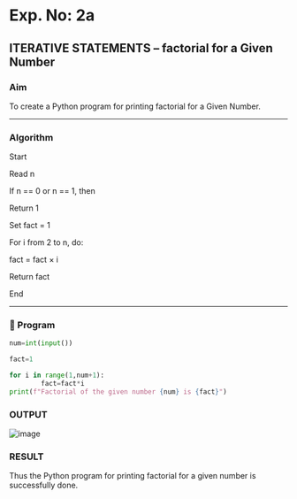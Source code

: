 # Exp. No: 2a  
## ITERATIVE STATEMENTS – factorial for a Given Number

###  Aim
To create a Python program for printing factorial for a Given Number.

---

###  Algorithm

Start

Read n

If n == 0 or n == 1, then

Return 1

Set fact = 1

For i from 2 to n, do:

fact = fact × i

Return fact

End


---

### 🧾 Program

```python
num=int(input())

fact=1

for i in range(1,num+1):
        fact=fact*i
print(f"Factorial of the given number {num} is {fact}")


```
### OUTPUT

![image](https://github.com/user-attachments/assets/07181a90-15ed-468d-bb81-e1da33b0220f)


### RESULT
Thus the  Python program for printing factorial for a given number is successfully done.

